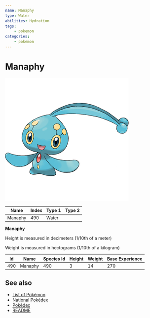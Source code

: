 ```yaml
---
name: Manaphy
type: Water
abilities: Hydration
tags:
    - pokemon
categories:
    - pokemon
---
```


# Manaphy


![Manaphy](images/490.png)

| **Name** | **Index** | **Type 1** | **Type 2** |
|----|----|----|----|
| Manaphy | 490 | Water  |  |

**Manaphy** 


Height is measured in decimeters (1/10th of a meter)

Weight is measured in hectograms (1/10th of a kilogram)

| **Id** | **Name** | **Species Id** | **Height** | **Weight** | **Base Experience** |
|--------|----------|----------------|------------|------------|---------------------|
| 490 | Manaphy | 490 | 3 | 14 | 270 |


## See also

- [List of Pokémon](../pokemon.md)
- [National Pokédex](../national_pokedex.md)
- [Pokédex](../pokedex.md)
- [README](../README.md)
